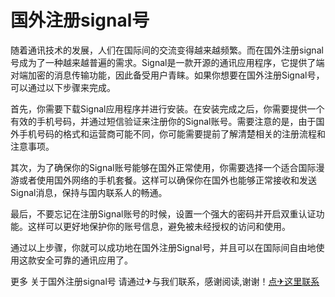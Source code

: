 # 国外注册signal号

随着通讯技术的发展，人们在国际间的交流变得越来越频繁。而在国外注册signal号成为了一种越来越普遍的需求。Signal是一款开源的通讯应用程序，它提供了端对端加密的消息传输功能，因此备受用户青睐。如果你想要在国外注册Signal号，可以通过以下步骤来完成。

首先，你需要下载Signal应用程序并进行安装。在安装完成之后，你需要提供一个有效的手机号码，并通过短信验证来注册你的Signal账号。需要注意的是，由于国外手机号码的格式和运营商可能不同，你可能需要提前了解清楚相关的注册流程和注意事项。

其次，为了确保你的Signal账号能够在国外正常使用，你需要选择一个适合国际漫游或者使用国外网络的手机套餐。这样可以确保你在国外也能够正常接收和发送Signal消息，保持与国内联系人的畅通。

最后，不要忘记在注册Signal账号的时候，设置一个强大的密码并开启双重认证功能。这样可以更好地保护你的账号信息，避免被未经授权的访问和使用。

通过以上步骤，你就可以成功地在国外注册Signal号，并且可以在国际间自由地使用这款安全可靠的通讯应用了。

更多 关于国外注册signal号 请通过✈与我们联系，感谢阅读,谢谢！[点✈这里联系](https://b.k02.cc)
